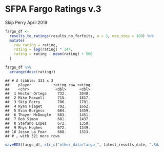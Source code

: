 SFPA Fargo Ratings v.3
================
Skip Perry
April 2019

``` r
fargo_df <- 
  results_to_ratings(results_no_forfeits, a = 3, mae_stop = 100) %>% 
  mutate(
    raw_rating = rating,
    rating = log(rating) * 144,
    rating = rating - mean(rating) + 500
  )
```

``` r
fargo_df %>% 
  arrange(desc(rating))
```

    ## # A tibble: 331 x 3
    ##    player          rating raw_rating
    ##    <chr>            <dbl>      <dbl>
    ##  1 Hector Ortega     732.      2040.
    ##  2 Mike Maxwell      715.      1817.
    ##  3 Skip Perry        706.      1701.
    ##  4 Ryan Piaget       702.      1662.
    ##  5 Evan Burgess      684.      1459.
    ##  6 Thayer McDougle   683.      1451.
    ##  7 Bob Simon         681.      1437.
    ##  8 Stefano Lopez     672.      1350.
    ##  9 Rhys Hughes       672.      1349.
    ## 10 Jesse La Fear     668.      1313.
    ## # … with 321 more rows

``` r
saveRDS(fargo_df, str_c("other_data/fargo_", latest_results_date, ".Rdata"))
```
